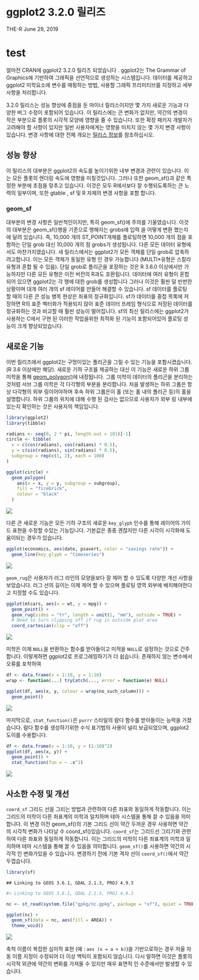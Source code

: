 ggplot2 3.2.0 릴리즈
================
THE-R
June 29, 2019

# test

얼마전 CRAN에 ggplot2 3.2.0 릴리즈 되었습니다 . ggplot2는 The Grammar of Graphics에
기반하여 그래픽을 선언적으로 생성하는 시스템입니다. 데이터를 제공하고 ggplot2 미학요소에 변수를 매핑하는 방법,
사용할 그래픽 프리미티브를 지정하고 세부 사항을 처리합니다.

3.2.0 릴리스는 성능 향상에 중점을 둔 마이너 릴리스이지만 몇 가지 새로운 기능과 다양한 버그 수정이 포함되어 있습니다. 이
릴리스에는 큰 변화가 없지만, 약간의 변경이 작은 부분으로 플롯의 시각적 모양에 영향을 줄 수 있습니다. 또한 확장 패키지
개발자가 고려해야 할 사항이 있지만 일반 사용자에게는 영향을 미치지 않는 몇 가지 변경 사항이 있습니다. 변경 사항에 대한
전체 개요는 [릴리스 정보](https://ggplot2.tidyverse.org/news/index.html)를 참조하십시오.

## 성능 향상

이 릴리스의 대부분은 ggplot2의 속도를 높이기위한 내부 변경과 관련이 있습니다. 이는 모든 플롯의 렌더링 속도에 영향을
미칠것입니다. 그러나 또한 geom\_sf()과 같은 특정한 부분에 초점을 맞추고 있습니다. 이것은 모두 R에서보다 잘
수행되도록하는 큰 노력의 일부이며, 또한 gtable , sf 및 R 자체의 변경 사항을 포함 합니다.

### geom\_sf

대부분의 변경 사항은 일반적인이지만, 특히 geom\_sf()에 주의를 기울였습니다. 이것의 대부분은 geom\_sf()행을
기준으로 행해지는 grobs에 입력 을 어떻게 변환 했는지 에 달려 있습니다. 즉, 10,000 개의
ST\_POINT개체를 플로팅하면 10,000 개의 점을 포함하는 단일 grob 대신 10,000 개의 점 grobs가
생성됩니다. 다른 모든 데이터 유형에서도 마찬가지였습니다. 새 릴리스에서는 ggplot2가 모든 객체를 단일
grob로 압축하려고합니다. 이는 모든 객체가 동일한 유형 인 경우 가능합니다 (MULTI\*유형은 스칼라 유형과 혼합 될 수
있음). 단일 grob로 폴리곤을 포장하는 것은 R 3.6.0 이상에서만 가능하지만 다른 모든 유형은 이전 버전의 R과도
호환됩니다. 데이터에 여러 유형이 혼합되어 있으면 ggplot2는 각 행에 대한 grob를 생성합니다 그러나 이것은 훨씬 덜
빈번한 상황이며 대개 여러 개의 sf 레이어를 만들어 해결할 수 있습니다. sf 데이터를 플로팅 할 때의 다른 큰 성능 병목
현상은 좌표의 정규화입니다. sf가 데이터를 중첩 목록에 저장하면 R의 표준 벡터화가 적용되지 않아 표준 데이터 프레임
형식으로 저장된 데이터를 정규화하는 것과 비교할 때 훨씬 성능이 떨어집니다. sf의 최신 릴리스에는 ggplot2가
사용하는 C에서 구현 된 이러한 작업을위한 최적화 된 기능이 포함되어있어 플로팅 성능이 크게 향상되었습니다.

## 새로운 기능

이번 릴리즈에서 ggplot2는 구멍이있는 폴리곤을 그릴 수 있는 기능을 포함시켰습니다. (R 3.6 이상에만 해당). 새로운
기하 구조를 제공하는 대신 이 기능은 새로운 하위 그룹 미학을 통해
[geom\_polygon()](https://ggplot2.tidyverse.org/reference/geom_polygon.html)에
내장됩니다. 그룹 미학이 데이터의 폴리곤을 분리하는 것처럼 서브 그룹 미학은 각 다각형의 부분을 분리합니다. 처음 발생하는 하위
그룹은 항상 다각형의 외부 링이어야하며 후속 하위 그룹은이 홀 (또는 홀 내의 폴리곤 등)의 홀을 설명합니다. 하위 그룹의
위치에 대해 수행 된 검사는 없으므로 사용자가 외부 링 내부에 있는지 확인하는 것은 사용자의 책임입니다.

``` r
library(ggplot2)
library(tibble)

radians <- seq(0, 2 * pi, length.out = 101)[-1]
circle <- tibble(
  x = c(cos(radians), cos(radians) * 0.5),
  y = c(sin(radians), sin(radians) * 0.5),
  subgroup = rep(c(1, 2), each = 100)
)

ggplot(circle) +
  geom_polygon(
    aes(x = x, y = y, subgroup = subgroup),
    fill = "firebrick",
    colour = "black"
  )
```

![](ggplot2_3.2.0_files/figure-gfm/unnamed-chunk-1-1.png)<!-- -->

다른 큰 새로운 기능은 모든 기하 구조의 새로운 `key_glyph` 인수를 통해 레이어의 가이드 표현을 수정할 수있는
기능입니다. 기본값은 종종 괜찮지만 다른 시각이 시각화에 도움이되는 경우가 있습니다.

``` r
ggplot(economics, aes(date, psavert, color = "savings rate")) +
  geom_line(key_glyph = "timeseries")
```

![](ggplot2_3.2.0_files/figure-gfm/unnamed-chunk-2-1.png)<!-- -->

`geom_rug`은 사용자가 러그 라인의 모양을보다 잘 제어 할 수 있도록 다양한 개선 사항을 보았습니다. 러그 선의 길이는
이제 제어 할 수 있으며 플로팅 영역 외부에 배치해야한다고 지정할 수도 있습니다.

``` r
ggplot(mtcars, aes(x = wt, y = mpg)) +
  geom_point() +
  geom_rug(sides = "tr", length = unit(1, "mm"), outside = TRUE) +
  # Need to turn clipping off if rug is outside plot area
  coord_cartesian(clip = "off")
```

![](ggplot2_3.2.0_files/figure-gfm/unnamed-chunk-3-1.png)<!-- -->

미학은 이제 `NULL`을 반환하는 함수를 받아들이고 미적을 `NULL`로 설정하는 것으로 간주합니다. 이렇게하면 ggplot2로
프로그래밍하기가 더 쉽습니다. 존재하지 않는 변수에서 오류를 포착하여

``` r
df <- data.frame(x = 1:10, y = 1:10)
wrap <- function(...) tryCatch(..., error = function(e) NULL)

ggplot(df, aes(x, y, colour = wrap(no_such_column))) +
  geom_point()
```

![](ggplot2_3.2.0_files/figure-gfm/unnamed-chunk-4-1.png)<!-- -->

마지막으로, `stat_function()`은 `purrr` 스타일의 람다 함수를 받아들이는 능력을 가졌습니다. 람다 함수를
생성하기위한 수식 표기법의 사용이 널리 보급되었으며, ggplot2도이를 수용합니다.

``` r
df <- data.frame(x = 1:10, y = (1:10)^2)
ggplot(df, aes(x, y)) +
  geom_point() +
  stat_function(fun = ~ .x^2)
```

![](ggplot2_3.2.0_files/figure-gfm/unnamed-chunk-5-1.png)<!-- -->

## 사소한 수정 및 개선

`coord_sf` 그리드 선을 그리는 방법과 관련하여 다른 좌표와 동일하게 작동합니다. 이는 그리드의 미학이 다른 좌표계의
미학과 일치하며 테마 시스템을 통해 끌 수 있음을 의미합니다. 이 변경 이전 geom\_sf()의 기본 그리드 선이
약간 두꺼운 경우 사용하면 약간의 시각적 변화가 나타날 수 coord\_sf()있습니다. `coord_sf`는 그리드선
그리기와 관련하여 다른 좌표와 동일하게 작동합니다. 이는 그리드의 미학이 다른 좌표계의 미학과 일치하며 테마 시스템을 통해
끌 수 있음을 의미합니다. `geom_sf()`를 사용하면 약간의 시각적 인 변화가있을 수 있습니다. 변경하기 전에 기본 격자
선이 `coord_sf()`에서 약간 두껍습니다.

``` r
library(sf)
```

    ## Linking to GEOS 3.6.1, GDAL 2.1.3, PROJ 4.9.3

``` r
#> Linking to GEOS 3.6.1, GDAL 2.1.3, PROJ 4.9.3

nc <- st_read(system.file("gpkg/nc.gpkg", package = "sf"), quiet = TRUE)

ggplot(nc) +
  geom_sf(data = nc, aes(fill = AREA)) +
  theme_void()
```

![](ggplot2_3.2.0_files/figure-gfm/unnamed-chunk-6-1.png)<!-- -->

축척 이름이 복잡한 심미적 표현 (예 : `aes (x = a + b)`)을 기반으로하는 경우 저울 자동 이름 지정이 수정되어 더
이상 백틱이 포함되지 않습니다. 다시 말하면 이것은 플롯의 시각적 외관에 약간의 변화를 가져올 수 있지만 매우 표면적 인
수준에서만 발생할 수 있습니다.

